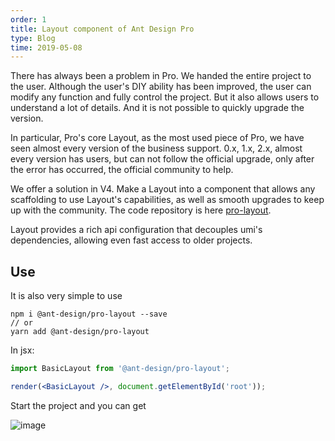 ```yaml
---
order: 1
title: Layout component of Ant Design Pro
type: Blog
time: 2019-05-08
---
```


There has always been a problem in Pro. We handed the entire project to the user. Although the user's DIY ability has been improved, the user can modify any function and fully control the project. But it also allows users to understand a lot of details. And it is not possible to quickly upgrade the version.

In particular, Pro's core Layout, as the most used piece of Pro, we have seen almost every version of the business support. 0.x, 1.x, 2.x, almost every version has users, but can not follow the official upgrade, only after the error has occurred, the official community to help.

We offer a solution in V4. Make a Layout into a component that allows any scaffolding to use Layout's capabilities, as well as smooth upgrades to keep up with the community. The code repository is here [pro-layout](https://github.com/ant-design/ant-design-pro-layout).

Layout provides a rich api configuration that decouples umi's dependencies, allowing even fast access to older projects.

## Use

It is also very simple to use

```shell
npm i @ant-design/pro-layout --save
// or
yarn add @ant-design/pro-layout
```

In jsx:

```jsx
import BasicLayout from '@ant-design/pro-layout';

render(<BasicLayout />, document.getElementById('root'));
```

Start the project and you can get

![image](https://user-images.githubusercontent.com/8186664/55930941-276e6580-5c56-11e9-800d-bc284bda4daf.png)
